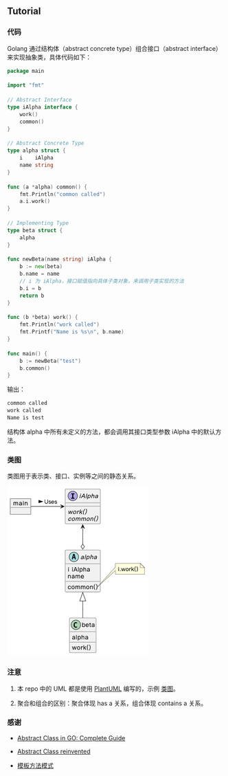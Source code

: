 ## Tutorial

### 代码

Golang 通过结构体（abstract concrete type）组合接口（abstract interface）来实现抽象类，具体代码如下：

```go
package main

import "fmt"

// Abstract Interface
type iAlpha interface {
	work()
	common()
}

// Abstract Concrete Type
type alpha struct {
	i    iAlpha
	name string
}

func (a *alpha) common() {
	fmt.Println("common called")
	a.i.work()
}

// Implementing Type
type beta struct {
	alpha
}

func newBeta(name string) iAlpha {
	b := new(beta)
	b.name = name
	// i 为 iAlpha，接口赋值指向具体子类对象，来调用子类实现的方法
	b.i = b
	return b
}

func (b *beta) work() {
	fmt.Println("work called")
	fmt.Printf("Name is %s\n", b.name)
}

func main() {
	b := newBeta("test")
	b.common()
}

```

输出：

```go
common called
work called
Name is test
```

结构体 alpha 中所有未定义的方法，都会调用其接口类型参数 iAlpha 中的默认方法。

### 类图

类图用于表示类、接口、实例等之间的静态关系。

![class](./class.png)

### 注意

1. 本 repo 中的 UML 都是使用 [PlantUML](https://plantuml.com/) 编写的，示例 [类图](./class.puml)。

2. 聚合和组合的区别：聚合体现 has a 关系，组合体现 contains a 关系。

### 感谢

- [Abstract Class in GO: Complete Guide](https://golangbyexample.com/go-abstract-class/)

- [Abstract Class reinvented](https://adrianwit.medium.com/abstract-class-reinvented-with-go-4a7326525034)
- [模板方法模式](https://www.yuque.com/aceld/lfhu8y/pwepxk)